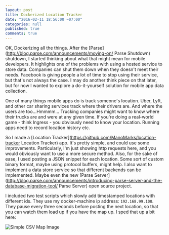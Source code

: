 ```yaml
---
layout: post
title: Dockerized Location Tracker
date: "2016-02-11 18:56:00 −07:00"
categories: null
published: true
comments: true
---
```


OK, Dockerizing all the things. After the [Parse](http://blog.parse.com/announcements/moving-on/ Parse Shutdown) shutdown, I started thinking about what that might mean for mobile developers. It highlights one of the problems with using a hosted service to store data. Companies can shut them down when they doesn't meet their needs. Facebook is giving people a lot of time to stop using their service, but that's not always the case. I may do another think piece on that later, but for now I wanted to explore a do-it-yourself solution for mobile app data collection.

One of many things mobile apps do is track someone's location. Uber, Lyft, and other car sharing services track where their drivers are. And where the users are too...Hmmmm... Trucking companies might want to know where their trucks are and were at any given time. If you're doing a real-world game - think Ingress - you obviously need to know your location. Running apps need to record location history etc.

So I made a [Location Tracker](https://github.com/ManoMarks/location-tracker Location Tracker) app. It's pretty simple, and could use some improvements. Particularly, I'm just showing http requests here, and you would obviously want to use a more secure method. Also, for the sake of ease, I used posting a JSON snippet for each location. Some sort of custom binary format, maybe using protocol buffers, might help. I also want to implement a data store service so that different backends can be implemented. Maybe even the new [Parse Server](http://blog.parse.com/announcements/introducing-parse-server-and-the-database-migration-tool/ Parse Server) open source project.

I included two test scripts which slowly add timestamped locations with different ids. They use my docker-machine ip address: `192.168.99.100`. They pause every three seconds before posting the next location, so that you can watch them load up if you have the map up. I sped that up a bit here:

![Simple CSV Map Image](/imgs/paris-tracker.gif)
